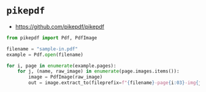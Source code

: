 # `pikepdf`

*   https://github.com/pikepdf/pikepdf

```python
from pikepdf import Pdf, PdfImage

filename = "sample-in.pdf"
example = Pdf.open(filename)

for i, page in enumerate(example.pages):
    for j, (name, raw_image) in enumerate(page.images.items()):
        image = PdfImage(raw_image)
        out = image.extract_to(fileprefix=f"{filename}-page{i:03}-img{j:03}")
```